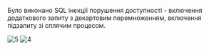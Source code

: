 Було виконано SQL інєкції порушення доступності - включення додаткового запиту з декартовим перемноженням, включення підзапиту зі сплячим процесом.

![5](https://i.ibb.co/vBPSWpq/photo-3-2023-12-12-01-55-35.jpg)
![4](https://i.ibb.co/LhN8Wyn/photo-4-2023-12-12-01-55-35.jpg)